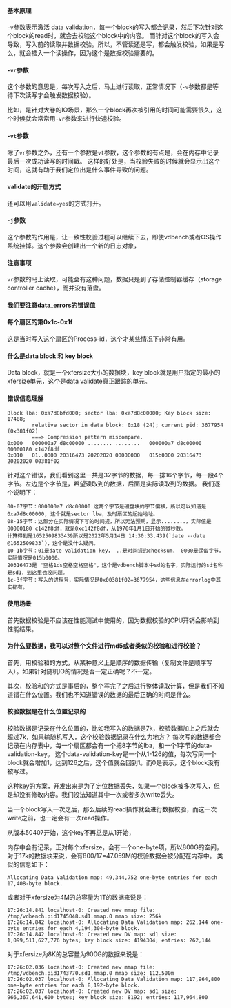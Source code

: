 #### 基本原理
`-v`参数表示激活 data validation，每一个block的写入都会记录，然后下次针对这个block的read时，就会去校验这个block中的内容。
而针对这个block的写入会导致，写入前的读取并数据校验。所以，不管读还是写，都会触发校验，如果是写么，就会插入一个读操作，因为这个是数据校验需要的。

#### `-vr`参数
这个参数的意思是，每次写入之后，马上进行读取，正常情况下（`-v`参数都是等待下次读写才会触发数据校验）。

比如，是针对大卷的IO场景，那么一个block再次被引用的时间可能需要很久，这个时候就会常常用`-vr`参数来进行快速校验。

#### `-vt`参数
除了`vr`参数之外，还有一个参数是`vt`参数，这个参数的有点是，会在内存中记录最后一次成功读写的时间戳。
这样的好处是，当校验失败的时候就会显示出这个时间，这就有助于我们定位出是什么事件导致的问题。

#### validate的开启方式
还可以用`validate=yes`的方式打开。

#### `-j`参数
这个参数的作用是，让一致性校验过程可以继续下去，即使vdbench或者OS操作系统挂掉。这个参数会创建出一个新的日志对象，

#### 注意事项
`vr`参数的马上读取，可能会有这种问题，数据只是到了存储控制器缓存（storage controller cache），而并没有落盘。

#### 我们要注意data_errors的错误值

#### 每个扇区的第0x1c-0x1f
这是当时写入这个扇区的Process-id，这个才某些情况下非常有用。

#### 什么是data block 和 key block
Data block，就是一个xfersize大小的数据块，key block就是用户指定的最小的xfersize单元，这个是data validate真正跟踪的单元。

#### 错误信息理解
```
Block lba: 0xa7d8bfd000; sector lba: 0xa7d8c00000; Key block size: 17408; 
        relative sector in data block: 0x18 (24); current pid: 3677954 (0x381f02)
        ===> Compression pattern miscompare.
0x000   000000a7 d8c00000 ........ ........   000000a7 d8c00000 00000180 c142f8df
0x010   01..0000 20316473 20202020 00000000   015b0000 20316473 20202020 00381f02
```
针对这个错误，我们看到这里一共是32字节的数据，每一排16个字节，每一段4个字节。左边是个字节是，希望读取到的数据，后面是实际读取到的数据。
我们逐个说明下：

```
00-07字节：000000a7 d8c00000 这两个字节是磁盘块的字节偏移，所以可以知道是0xa7d8c00000, 这个就是sector lba，及时扇区的起始地址。
08-15字节：这部分在实际情况下写的时间搓，所以无法预期，显示........，实际值是 00000180 c142f8df，就是0xc142f8df，从1970年1月1日开始的微秒数。
计算得到是1652509833439所以是2022年5月14日 14:30:33.439(`date --date @1652509833`)，这个是没什么疑问。
10-1b字节：01是date validation key， ..是时间搓的checksum， 0000是保留字节。实际情况是015b0000。
20316473是 "空格1ds空格空格空格"，这个是vdbench脚本中sd的名字，实际运行的sd名称是sd1，到这里也没问题。
1c-3f字节：写入的进程号，实际情况是0x00381f02=3677954，这些信息在errorlog中其实都有。
```

#### 使用场景
首先数据校验是不应该在性能测试中使用的，因为数据校验的CPU开销会影响到性能结果。

#### 为什么要数据，我可以对整个文件进行md5或者类似的校验和进行校验？
首先，用校验和的方式，从某种意义上是顺序的数据传输（复制文件是顺序写入）。如果针对随机IO的情况是否一定正确呢？不一定。

其次，校验和的方式是事后的，整个写完了之后进行整体读取计算，但是我们不知道错在什么位置。我们也不知道错误的数据的最后正确的时间是什么。

#### 校验数据是在什么位置记录的
校验数据是记录在什么位置的，比如我写入的数据是7k，校验数据加上之后就会超过7k，如果输随机写入，这个校验数据记录在什么为地方？
每次写的数据都会记录在内存表中，每一个扇区都会有一个把8字节的lba，和一个1字节的data-validation-key。
这个data-validation-key是一个从1-126的值，每次写同一个block就会增加1，达到126之后，这个值就会回到1。而0是表示，这个block没有被写过。

这种key的方案，开发出来是为了定位数据丢失，如果一个block被多次写入，但是却没有修改内容。我们没法知道其中一次或者多次write丢失。

当一个block写入一次之后，那么后续的read操作就会进行数据校验，而这一次write之前，也一定会有一次read操作。

从版本50407开始，这个key不再总是从1开始，

内存中会有记录，正对每个xfersize，会有一个one-byte项，所以800G的空间，对于17k的数据块来说，会有800/17=47.059M的校验数据会被分配在内存中。
类似的信息如下：
```
Allocating Data Validation map: 49,344,752 one-byte entries for each 17,408-byte block.
```
或者对于xfersize为4M的总容量为1T的数据来说是：
```
17:26:14.841 localhost-0: Created new mmap file: /tmp/vdbench.pid1745048.sd1.mmap.0 mmap size: 256k
17:26:14.842 localhost-0: Allocating Data Validation map: 262,144 one-byte entries for each 4,194,304-byte block.
17:26:14.842 localhost-0: Created new DV map: sd1 size: 1,099,511,627,776 bytes; key block size: 4194304; entries: 262,144
```
对于xfersize为8K的总容量为900G的数据来说是：
```
17:26:02.036 localhost-0: Created new mmap file: /tmp/vdbench.pid1743770.sd1.mmap.0 mmap size: 112.500m
17:26:02.037 localhost-0: Allocating Data Validation map: 117,964,800 one-byte entries for each 8,192-byte block.
17:26:02.037 localhost-0: Created new DV map: sd1 size: 966,367,641,600 bytes; key block size: 8192; entries: 117,964,800
```
